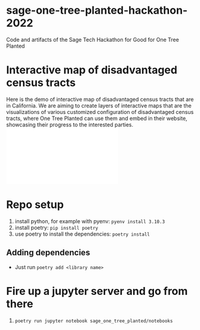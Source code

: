 # sage-one-tree-planted-hackathon-2022
Code and artifacts of the Sage Tech Hackathon for Good for One Tree Planted

# Interactive map of disadvantaged census tracts
Here is the demo of interactive map of disadvantaged census tracts that are
in California.
We are aiming to create layers of interactive maps that are the visualizations of
various customized configuration of disadvantaged census tracts, where One Tree Planted
can use them and embed in their website, showcasing their progress to the interested
parties.
![interactive_map](sage_one_tree_planted/DF_PFS_CA.html)


# Repo setup

1. install python, for example with pyenv: `pyenv install 3.10.3`
2. install poetry: `pip install poetry`
3. use poetry to install the dependencies: `poetry install`

## Adding dependencies

- Just run `poetry add <library name>`

# Fire up a jupyter server and go from there
1. `poetry run jupyter notebook sage_one_tree_planted/notebooks`
